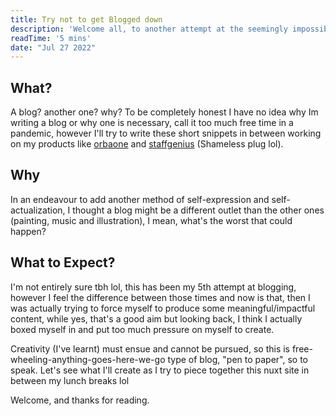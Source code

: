 ```yaml
---
title: Try not to get Blogged down
description: 'Welcome all, to another attempt at the seemingly impossible task of writing a blog, all my notes and thoughts on tech, remote life and the art of writing code.'
readTime: '5 mins'
date: "Jul 27 2022"
---
```


## What?

A blog? another one? why? To be completely honest I have no idea why Im writing a blog or why one is necessary, call it too much free time in a pandemic, however I'll try to write these short snippets in between working on my products like [orbaone](https://orbaone.com) and [staffgenius](https://staffgenius.io) (Shameless plug lol).

## Why

In an endeavour to add another method of self-expression and self-actualization, I thought a blog might be a different outlet than the other ones (painting, music and illustration), I mean, what's the worst that could happen?

## What to Expect?

I'm not entirely sure tbh lol, this has been my 5th attempt at blogging, however I feel the difference between those times and now is that, then I was actually trying to force myself to produce some meaningful/impactful content, while yes, that's a good aim but looking back, I think I actually boxed myself in and put too much pressure on myself to create. 

Creativity (I've learnt) must ensue and cannot be pursued, so this is free-wheeling-anything-goes-here-we-go type of blog, "pen to paper", so to speak. Let's see what I'll create as I try to piece together this nuxt site in between my lunch breaks lol

Welcome, and thanks for reading.